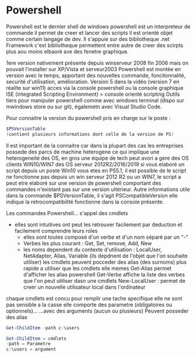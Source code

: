 # Powershell

Powershell est le dernier shell de windows
powershell est un interpreteur de commande il permet de creer et lancer des scripts
il est orienté objet comme certain langage de dev.
Il s'appuie sur des bibliotheque .net Framework c'est bibliotheque permettent entre autre de creer des scirpts plus aou moins elbaoré ave des fenetre graphique.

1ere version nativement présente depuis winserveur 2008 fin 2006 mais on pouvait l'installer sur XP/Vista et serveur2003
Powershell est montée en version avec le temps, apportant des nouvelles commande, foncitonnalité, securité d'utilisation, amélioration.
Version 5 dans la vidéo (version 7 en réalite sur win11)
acces via la console powershell ou la console graphique ISE (integrated Scripting Environment) = console orienté scripting
Outils tiers pour manipuler powershell comme avec windows terminal (dispo sur mwindows store ou sur git), égalemetn avec Visual Studio Code.

Pour connaitre la version du powershell pris en charge sur le poste :

```Powershell
$PSVersionTable
(contient plusieurs informations dont celle de la version de PS)
```

Il est important de la connaitre car dans la plupart des cas les entreprises possede des parcs de machine heterogene ce qui implique une heterogeneité des OS, en gros une équipe de tech peut avori a gere des OS clients WIN10/WIN7 des OS serveur 2012R2/2016/2019 si vous elaboré un script depuis un poste Win10 vous etes en PS5.1, il est possible de le script ne fonctionne pas depuis un win serveur 2012 R2 ou un WIN7, le script a peut etre elaboré sur une version de powershell comportant des commandes n'existant pas sur une version ultérieur.
Autre informations utile dans la commande $PSVersionTable, il s'agit PSCompatibleVersion elle indique la retrocompatibilité fonctionne dans la console présente.

Les commandes Powershell...
s'appel des cmdlets

- elles sont intuitives ont peut les retrouver facilement par deduction et facilement comprendre leurs roles
  - elles sont toutes composé d'un verbe et d'un nom séparé par un "-"
  - Verbes les plus courant : Get, Set, remove, Add, New
  - les noms dependent du contexte d'utilisation : LocalUser, NetAdapter, Alias, Variable (ils depdnent de l'objet que l'on souhaite utiliser)
les cmdlets peuvent pocceder des alias (des surnoms) plus rapide a utiliser que les cmdlets elle memes
Get-Alias permet d'afficher les alias powershell
Get-Verbe affiche la liste des verbes que l'on peut utiliser dasn une cmdlets
New-LocalUser : permet de creer un nouvelle utilisateur local dans l'ordinateur

chaque cmdlets est concu pour remplir une tache specifique
elle ne sont pas sensible a la casse
elle comporte des parametre (obligatoires ou optionnels)...
...avec des arguments (aucun ou plusieurs)
Peuvent posseder des alias

```Powershell
Get-ChildItem -path c:\users

Get-ChildItem = cmdlets
-path = Parametre
c:\users = argument
```
